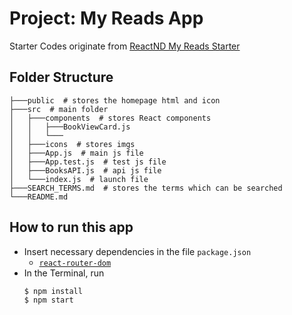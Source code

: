 # Project: My Reads App

Starter Codes originate from [ReactND My Reads Starter](https://github.com/udacity/reactnd-project-myreads-starter)

## Folder Structure

```
├───public  # stores the homepage html and icon 
├───src  # main folder
│   ├───components  # stores React components
│   │   ├───BookViewCard.js
│   │   └───
│   ├───icons  # stores imgs
│   ├───App.js  # main js file
│   ├───App.test.js  # test js file
│   ├───BooksAPI.js  # api js file
│   └───index.js  # launch file
├───SEARCH_TERMS.md  # stores the terms which can be searched
└───README.md
```

## How to run this app
* Insert necessary dependencies in the file `package.json`
    * [`react-router-dom`](https://www.npmjs.com/package/react-router-dom)
* In the Terminal, run
    ```shell script
    $ npm install
    $ npm start
    ```
